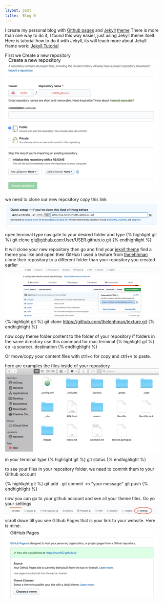 ```yaml
---
layout: post
title:  Blog 0
---
```


I create my personal blog with [Github pages](https://pages.github.com/) and [Jekyll](https://jekyllrb.com/) [theme](http://jekyllthemes.org/) There is more than one way to do it, I found this way easier, just using Jekyll theme itself. <br /> Here is tutorial how to do it with Jekyll, its will teach more about Jekyll frame work: [Jekyll Tutorial](https://www.youtube.com/watch?v=T1itpPvFWHI&list=PLLAZ4kZ9dFpOPV5C5Ay0pHaa0RJFhcmcB)

First we Create a new repository
![image](/images/blog0/blog0-1.jpg)

we need to clone our new repository
copy this link
![image](/images/blog0/blog0-2.jpg)

open terminal type navigate to your desired folder and type
{% highlight git %}
git clone git@github.com:User/USER.github.io.git
{% endhighlight %}

It will clone your new repository then go and find your [jekyll theme](http://jekyllthemes.org/)
find a theme you like and open their GitHub I used a texture from [thelehhman](https://github.com/thelehhman/texture) clone their repository to a different folder than your repository you created earlier
![image](/images/blog0/blog0-3.jpg)
{% highlight git %}
git clone https://github.com/thelehhman/texture.git
{% endhighlight %}

now copy theme folder content to the folder of your repository if folders in the same directory use this command for mac terminal
{% highlight git %}
cp -a source/. destination
{% endhighlight %}

Or move/copy your content files with ctrl+c for copy and ctrl+v to paste.

here are examples the files inside of your repository
![images](/images/blog0/blog0-4.jpg)

in your terminal type
{% highlight git %}
git status
{% endhighlight %}

to see your files in your repository folder, we need to commit them to your Github account

{% highlight git %}
git add .
git commit -m "your message"
git push
{% endhighlight %}

now you can go to your github account and see all your theme files. Go yo your settings
![images](/images/blog0/blog0-5.jpg)
scroll down till you see Github Pages that is your link to your website.
Here is mine:
![images](/images/blog0/blog0-6.jpg)
